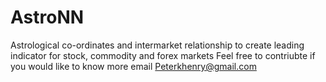 # AstroNN
Astrological co-ordinates and intermarket relationship to create leading indicator for stock, commodity and forex markets
Feel free to contriubte if you would like to know more email Peterkhenry@gmail.com

